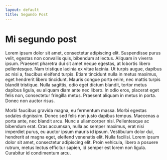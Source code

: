 ```yaml
---
layout: default
title: Segundo Post
---
```


# Mi segundo post

Lorem ipsum dolor sit amet, consectetur adipiscing elit. Suspendisse purus velit, egestas non convallis quis, bibendum at lectus. Aliquam in viverra ipsum. Praesent pharetra dui sit amet neque egestas, at lobortis libero pellentesque. Nam tristique lacinia ex vitae lacinia. Ut turpis augue, dapibus ac nisi a, faucibus eleifend turpis. Etiam tincidunt nulla in metus maximus, eget hendrerit libero tincidunt. Mauris congue porta enim, nec mattis turpis blandit tristique. Nulla sagittis, odio eget dictum blandit, tortor metus dapibus ligula, eu aliquam diam ante nec libero. In odio eros, placerat eget felis non, consectetur fringilla metus. Praesent aliquam in metus in porta. Donec non auctor risus.

Morbi faucibus gravida magna, eu fermentum massa. Morbi egestas sodales dignissim. Donec sed felis non justo dapibus tempus. Maecenas a porta ante, nec blandit arcu. Nunc a ullamcorper nisl. Pellentesque ac bibendum erat. Cras accumsan, nulla ac semper maximus, erat nisi imperdiet purus, eu auctor ipsum mauris id ipsum. Vestibulum dolor dui, hendrerit at magna eget, eleifend venenatis elit. Nulla facilisi. Lorem ipsum dolor sit amet, consectetur adipiscing elit. Proin vehicula, libero a posuere rutrum, metus lectus efficitur sapien, id semper est lorem non ligula. Curabitur id condimentum arcu.
